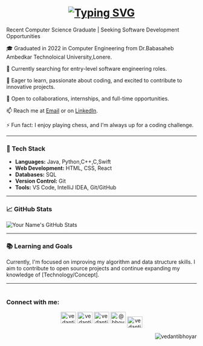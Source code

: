 <h1 align="center"><a href="https://git.io/typing-svg"><img src="https://readme-typing-svg.demolab.com?font=Fira+Code&pause=1000&width=435&lines=Hi there, I'm Swaraj Shelavale 👋!%F0%9F%91%8B" alt="Typing SVG" /></a></h1>

Recent Computer Science Graduate | Seeking Software Development Opportunities

🎓 Graduated in 2022  in Computer Engineering from Dr.Babasaheb Ambedkar Technoloical University,Lonere.

🔭 Currently searching for entry-level software engineering roles.

🌱 Eager to learn, passionate about coding, and excited to contribute to innovative projects.

💼 Open to collaborations, internships, and full-time opportunities.

📫 Reach me at [Email](shelavaleswaraj1610@gmail.com) or on [LinkedIn](https://www.linkedin.com/in/swaraj-shelavale/).

⚡ Fun fact: I enjoy playing chess, and I'm always up for a coding challenge.

---

### 🚀 Tech Stack

- **Languages:** Java, Python,C++,C,Swift
- **Web Development:** HTML, CSS, React
- **Databases:** SQL
- **Version Control:** Git
- **Tools:** VS Code, IntelliJ IDEA, Git/GitHub

---

### 📈 GitHub Stats

![Your Name's GitHub Stats](https://github-readme-stats.vercel.app/api?username=swarajshelavale&show_icons=true&theme=radical)

---

### 📚 Learning and Goals

Currently, I'm focused on improving my algorithm and data structure skills. I aim to contribute to open source projects and continue expanding my knowledge of [Technology/Concept].

---

#
<h3 align="left">Connect with me:</h3>
<p align="center">
  <a href="https://linkedin.com/in/vedanti-bhoyar" target="_blank"><img src="https://raw.githubusercontent.com/rahuldkjain/github-profile-readme-generator/master/src/images/icons/Social/linked-in-alt.svg" alt="vedanti-bhoyar" height="30" width="40" /></a>
  <a href="https://instagram.com/vedanti.bhoyar" target="_blank"><img src="https://raw.githubusercontent.com/rahuldkjain/github-profile-readme-generator/master/src/images/icons/Social/instagram.svg" alt="vedanti.bhoyar" height="30" width="40" /></a>
  <a href="https://fb.com/vedanti.bhoyar.33" target="_blank"><img src="https://raw.githubusercontent.com/rahuldkjain/github-profile-readme-generator/master/src/images/icons/Social/facebook.svg" alt="vedanti.bhoyar.33" height="30" width="40" /></a>
  <a href="https://www.hackerrank.com/bhoyar_veda?hr_r=1" target="_blank"><img src="https://raw.githubusercontent.com/rahuldkjain/github-profile-readme-generator/master/src/images/icons/Social/hackerrank.svg" alt="@bhoyar_veda" height="30" width="40" /></a>
  <a href="https://www.leetcode.com/vedantibhoyar" target="blank"><img align="center" src="https://raw.githubusercontent.com/rahuldkjain/github-profile-readme-generator/master/src/images/icons/Social/leet-code.svg" alt="vedantibhoyar" height="30" width="40" /></a>
</p>

<p align="right"> <img src="https://komarev.com/ghpvc/?username=vedantibhoyar&label=Profile%20views&color=0e75b6&style=flat-square" alt="vedantibhoyar" /> </p>

